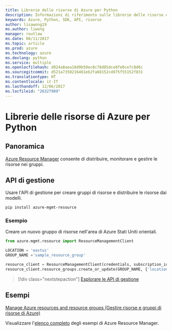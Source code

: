 ```yaml
---
title: Librerie delle risorse di Azure per Python
description: Informazioni di riferimento sulle librerie delle risorse di Azure per Python
keywords: Azure, Python, SDK, API, risorse
author: lisawong19
ms.author: liwong
manager: routlaw
ms.date: 08/11/2017
ms.topic: article
ms.prod: azure
ms.technology: azure
ms.devlang: python
ms.service: multiple
ms.openlocfilehash: d924a8aea18d9b59ec8c78d85dce8fe0ce7c8d6c
ms.sourcegitcommit: d521a7350216461eb2fa68152c4975f55152f831
ms.translationtype: HT
ms.contentlocale: it-IT
ms.lasthandoff: 12/06/2017
ms.locfileid: "26327989"
---
```

# <a name="azure-resources-libraries-for-python"></a>Librerie delle risorse di Azure per Python

## <a name="overview"></a>Panoramica 
[Azure Resource Manager](https://docs.microsoft.com/en-us/azure/azure-resource-manager/resource-group-overview) consente di distribuire, monitorare e gestire le risorse nei gruppi.

## <a name="management-api"></a>API di gestione
Usare l'API di gestione per creare gruppi di risorse e distribuire le risorse dai modelli.

```bash
pip install azure-mgmt-resource
```
### <a name="example"></a>Esempio 
Creare un nuovo gruppo di risorse nell'area di Azure Stati Uniti orientali.

```python
from azure.mgmt.resource import ResourceManagementClient

LOCATION = 'eastus'
GROUP_NAME ='sample_resource_group'

resource_client = ResourceManagementClient(credentials, subscription_id)
resource_client.resource_groups.create_or_update(GROUP_NAME, {'location': LOCATION})
```

> [!div class="nextstepaction"]
> [Esplorare le API di gestione](/python/api/overview/azure/azure.mgmt.resource)

## <a name="samples"></a>Esempi
[Manage Azure resources and resource groups (Gestire risorse e gruppi di risorse di Azure)](https://github.com/Azure-Samples/resource-manager-python-resources-and-groups)

Visualizzare l'[elenco completo](https://azure.microsoft.com/resources/samples/?platform=python&term=resource) degli esempi di Azure Resource Manager.
